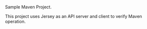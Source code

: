 Sample Maven Project.

This project uses Jersey as an API server and client to verify Maven operation.
